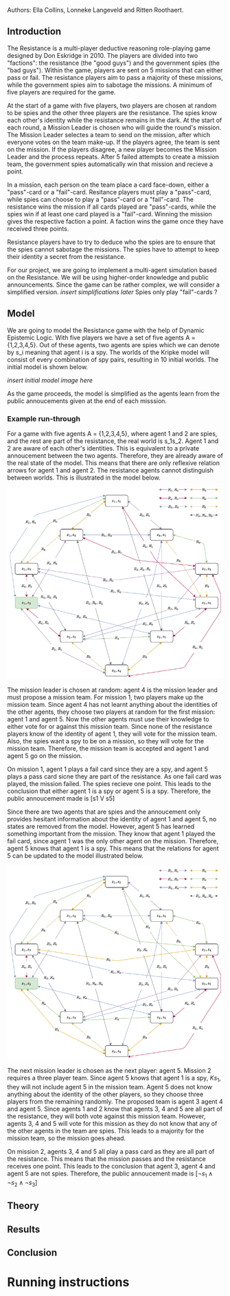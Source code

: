 Authors: Ella Collins, Lonneke Langeveld and Ritten Roothaert. 

## Introduction

The Resistance is a multi-player deductive reasoning role-playing game designed by Don Eskridge in 2010. The players are divided into two "factions": the resistance (the "good guys") and the government spies (the "bad guys"). Within the game, players are sent on 5 missions that can either pass or fail. The resistance players aim to pass a majority of these missions, while the government spies aim to sabotage the missions. A minimum of five players are required for the game. 

At the start of a game with five players, two players are chosen at random to be spies and the other three players are the resistance. The spies know each other's identity while the resistance remains in the dark. At the start of each round, a Mission Leader is chosen who will guide the round's mission. The Mission Leader selectes a team to send on the mission, after which everyone votes on the team make-up. If the players agree, the team is sent on the mission. If the players disagree, a new player becomes the Mission Leader and the process repeats. After 5 failed attempts to create a mission team, the government spies automatically win that mission and recieve a point. 

In a mission, each person on the team place a card face-down, either a "pass"-card or a "fail"-card. Resitance players must play a "pass"-card, while spies can choose to play a "pass"-card or a "fail"-card. The resistance wins the mission if all cards played are "pass"-cards, while the spies win if at least one card played is a "fail"-card. Winning the mission gives the respective faction a point. A faction wins the game once they have received three points.

Resistance players have to try to deduce who the spies are to ensure that the spies cannot sabotage the missions. The spies have to attempt to keep their identity a secret from the resistance.

For our project, we are going to implement a multi-agent simulation based on the Resistance. We will be using higher-order knowledge and public announcements. Since the game can be rather complex, we will consider a simplified version. *insert simplifications later* Spies only play "fail"-cards ?


## Model 
We are going to model the Resistance game with the help of Dynamic Epistemic Logic. With five players we have a set of five agents A = {1,2,3,4,5}. Out of these agents, two agents are spies which we can denote by s_i meaning that agent i is a spy. The worlds of the Kripke model will consist of every combination of spy pairs, resulting in 10 initial worlds. The initial model is shown below. 

*insert initial model image here*

As the game proceeds, the model is simplified as the agents learn from the public annoucements given at the end of each misssion. 

### Example run-through 
For a game with five agents A = {1,2,3,4,5}, where agent 1 and 2 are spies, and the rest are part of the resistance, the real world is s_1s_2. Agent 1 and 2 are aware of each other's identities. This is equivalent to a private annoucement between the two agents. Therefore, they are already aware of the real state of the model. This means that there are only reflexive relation arrows for agent 1 and agent 2. The resistance agents cannot distinguish between worlds. This is illustrated in the model below.

![Image](spiesKnow.png)

The mission leader is chosen at random: agent 4 is the mission leader and must propose a mission team. For mission 1, two players make up the mission team. Since agent 4 has not learnt anything about the identities of the other agents, they choose two players at random for the first mission: agent 1 and agent 5. Now the other agents must use their knowledge to either vote for or against this mission team. Since none of the resistance players know of the identity of agent 1, they will vote for the mission team. Also, the spies want a spy to be on a mission, so they will vote for the mission team. Therefore, the mission team is accepted and agent 1 and agent 5 go on the mission. 

On mission 1, agent 1 plays a fail card since they are a spy, and agent 5 plays a pass card sicne they are part of the resistance. As one fail card was played, the mission failed. The spies recieve one point. This leads to the conclusion that either agent 1 is a spy or agent 5 is a spy. Therefore, the public annoucement made is [s1 V s5]

Since there are two agents that are spies and the annoucement only provides hesitant information about the identity of agent 1 and agent 5, no states are removed from the model. However, agent 5 has learned something important from the mission. They know that agent 1 played the fail card, since agent 1 was the only other agent on the mission. Therefore, agent 5 knows that agent 1 is a spy. This means that the relations for agent 5 can be updated to the model illustrated below. 

![Image](agent5Knows.png)

The next mission leader is chosen as the next player: agent 5. Mission 2 requires a three player team. Since agent 5 knows that agent 1 is a spy, $Ks_1$, they will not include agent 5 in the mission team. Agent 5 does not know anything about the identity of the other players, so they choose three players from the remaining randomly. The proposed team is agent 3 agent 4 and agent 5. Since agents 1 and 2 know that agents 3, 4 and 5 are all part of the resistance, they will both vote against this mission team. However, agents 3, 4 and 5 will vote for this mission as they do not know that any of the other agents in the team are spies. This leads to a majority for the mission team, so the mission goes ahead. 

On mission 2, agents 3, 4 and 5 all play a pass card as they are all part of the resistance. This means that the mission passes and the resistance receives one point. This leads to the conclusion that agent 3, agent 4 and agent 5 are not spies. Therefore, the public annoucement made is $[\neg s_1 \wedge \neg s_2 \wedge \neg s_3]$

## Theory

## Results

## Conclusion

# Running instructions


<!--- Markdown is a lightweight and easy-to-use syntax for styling your writing. It includes conventions for

```markdown
Syntax highlighted code block

# Header 1
## Header 2
### Header 3

- Bulleted
- List

1. Numbered
2. List

**Bold** and _Italic_ and `Code` text

[Link](url) and ![Image](src)
```

For more details see [GitHub Flavored Markdown](https://guides.github.com/features/mastering-markdown/).

### Jekyll Themes

Your Pages site will use the layout and styles from the Jekyll theme you have selected in your [repository settings](https://github.com/Ritten11/LAMAS2021/settings/pages). The name of this theme is saved in the Jekyll `_config.yml` configuration file.

### Support or Contact

Having trouble with Pages? Check out our [documentation](https://docs.github.com/categories/github-pages-basics/) or [contact support](https://support.github.com/contact) and we’ll help you sort it out.
-->
